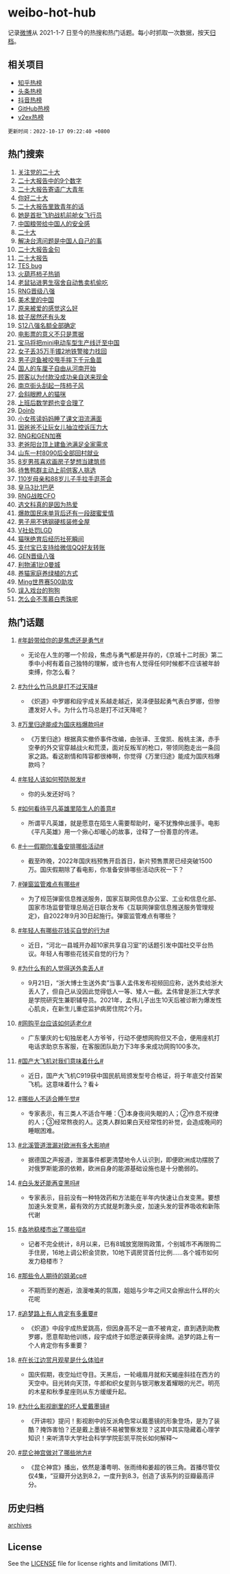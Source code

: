 # weibo-hot-hub

记录[微博](https://www.weibo.com)从 2021-1-7 日至今的热搜和热门话题。每小时抓取一次数据，按天[归档](archives)。

## 相关项目

- [知乎热榜](https://github.com/lonnyzhang423/zhihu-hot-hub)
- [头条热榜](https://github.com/lonnyzhang423/toutiao-hot-hub)
- [抖音热榜](https://github.com/lonnyzhang423/douyin-hot-hub)
- [GitHub热榜](https://github.com/lonnyzhang423/github-hot-hub)
- [v2ex热榜](https://github.com/lonnyzhang423/v2ex-hot-hub)


`更新时间：2022-10-17 09:22:40 +0800`

## 热门搜索

1. [关注党的二十大](https://m.weibo.cn/search?containerid=100103type%3D1%26t%3D10%26q%3D%23%E5%85%B3%E6%B3%A8%E5%85%9A%E7%9A%84%E4%BA%8C%E5%8D%81%E5%A4%A7%23&stream_entry_id=51&isnewpage=1&extparam=seat%3D1%26cate%3D10103%26filter_type%3Drealtimehot%26dgr%3D0%26pos%3D0%26c_type%3D51%26display_time%3D1665969759%26pre_seqid%3D1665969759197012682149&luicode=10000011&lfid=106003type%253D25%2526t%253D3%2526disable_hot%253D1%2526filter_type%253Drealtimehot)
1. [二十大报告中的9个数字](https://m.weibo.cn/search?containerid=100103type%3D1%26t%3D10%26q%3D%23%E4%BA%8C%E5%8D%81%E5%A4%A7%E6%8A%A5%E5%91%8A%E4%B8%AD%E7%9A%849%E4%B8%AA%E6%95%B0%E5%AD%97%23&stream_entry_id=31&isnewpage=1&extparam=seat%3D1%26cate%3D0%26lcate%3D5001%26pos%3D0%26dgr%3D0%26flag%3D1%26filter_type%3Drealtimehot%26q%3D%2523%25E4%25BA%258C%25E5%258D%2581%25E5%25A4%25A7%25E6%258A%25A5%25E5%2591%258A%25E4%25B8%25AD%25E7%259A%25849%25E4%25B8%25AA%25E6%2595%25B0%25E5%25AD%2597%2523%26c_type%3D31%26band_rank%3D1%26realpos%3D1%26display_time%3D1665969759%26pre_seqid%3D1665969759197012682149&luicode=10000011&lfid=106003type%253D25%2526t%253D3%2526disable_hot%253D1%2526filter_type%253Drealtimehot)
1. [二十大报告寄语广大青年](https://m.weibo.cn/search?containerid=100103type%3D1%26t%3D10%26q%3D%23%E4%BA%8C%E5%8D%81%E5%A4%A7%E6%8A%A5%E5%91%8A%E5%AF%84%E8%AF%AD%E5%B9%BF%E5%A4%A7%E9%9D%92%E5%B9%B4%23&stream_entry_id=31&isnewpage=1&extparam=seat%3D1%26cate%3D0%26lcate%3D5001%26pos%3D1%26dgr%3D0%26flag%3D0%26filter_type%3Drealtimehot%26q%3D%2523%25E4%25BA%258C%25E5%258D%2581%25E5%25A4%25A7%25E6%258A%25A5%25E5%2591%258A%25E5%25AF%2584%25E8%25AF%25AD%25E5%25B9%25BF%25E5%25A4%25A7%25E9%259D%2592%25E5%25B9%25B4%2523%26c_type%3D31%26band_rank%3D2%26realpos%3D2%26display_time%3D1665969759%26pre_seqid%3D1665969759197012682149&luicode=10000011&lfid=106003type%253D25%2526t%253D3%2526disable_hot%253D1%2526filter_type%253Drealtimehot)
1. [你好二十大](https://m.weibo.cn/search?containerid=100103type%3D1%26t%3D10%26q%3D%23%E4%BD%A0%E5%A5%BD%E4%BA%8C%E5%8D%81%E5%A4%A7%23&stream_entry_id=31&isnewpage=1&extparam=seat%3D1%26cate%3D0%26lcate%3D5001%26pos%3D2%26dgr%3D0%26flag%3D0%26filter_type%3Drealtimehot%26q%3D%2523%25E4%25BD%25A0%25E5%25A5%25BD%25E4%25BA%258C%25E5%258D%2581%25E5%25A4%25A7%2523%26c_type%3D31%26band_rank%3D3%26realpos%3D3%26display_time%3D1665969759%26pre_seqid%3D1665969759197012682149&luicode=10000011&lfid=106003type%253D25%2526t%253D3%2526disable_hot%253D1%2526filter_type%253Drealtimehot)
1. [二十大报告里致青年的话](https://m.weibo.cn/search?containerid=100103type%3D1%26t%3D10%26q%3D%23%E4%BA%8C%E5%8D%81%E5%A4%A7%E6%8A%A5%E5%91%8A%E9%87%8C%E8%87%B4%E9%9D%92%E5%B9%B4%E7%9A%84%E8%AF%9D%23&stream_entry_id=31&isnewpage=1&extparam=seat%3D1%26cate%3D0%26lcate%3D5001%26pos%3D3%26dgr%3D0%26flag%3D0%26filter_type%3Drealtimehot%26q%3D%2523%25E4%25BA%258C%25E5%258D%2581%25E5%25A4%25A7%25E6%258A%25A5%25E5%2591%258A%25E9%2587%258C%25E8%2587%25B4%25E9%259D%2592%25E5%25B9%25B4%25E7%259A%2584%25E8%25AF%259D%2523%26c_type%3D31%26band_rank%3D4%26realpos%3D4%26display_time%3D1665969759%26pre_seqid%3D1665969759197012682149&luicode=10000011&lfid=106003type%253D25%2526t%253D3%2526disable_hot%253D1%2526filter_type%253Drealtimehot)
1. [她是首批飞豹战机前舱女飞行员](https://m.weibo.cn/search?containerid=100103type%3D1%26t%3D10%26q%3D%23%E5%A5%B9%E6%98%AF%E9%A6%96%E6%89%B9%E9%A3%9E%E8%B1%B9%E6%88%98%E6%9C%BA%E5%89%8D%E8%88%B1%E5%A5%B3%E9%A3%9E%E8%A1%8C%E5%91%98%23&stream_entry_id=31&isnewpage=1&extparam=seat%3D1%26cate%3D0%26lcate%3D5001%26pos%3D4%26dgr%3D0%26flag%3D0%26filter_type%3Drealtimehot%26q%3D%2523%25E5%25A5%25B9%25E6%2598%25AF%25E9%25A6%2596%25E6%2589%25B9%25E9%25A3%259E%25E8%25B1%25B9%25E6%2588%2598%25E6%259C%25BA%25E5%2589%258D%25E8%2588%25B1%25E5%25A5%25B3%25E9%25A3%259E%25E8%25A1%258C%25E5%2591%2598%2523%26c_type%3D31%26band_rank%3D5%26realpos%3D5%26display_time%3D1665969759%26pre_seqid%3D1665969759197012682149&luicode=10000011&lfid=106003type%253D25%2526t%253D3%2526disable_hot%253D1%2526filter_type%253Drealtimehot)
1. [中国粮带给中国人的安全感](https://m.weibo.cn/search?containerid=100103type%3D1%26t%3D10%26q%3D%23%E4%B8%AD%E5%9B%BD%E7%B2%AE%E5%B8%A6%E7%BB%99%E4%B8%AD%E5%9B%BD%E4%BA%BA%E7%9A%84%E5%AE%89%E5%85%A8%E6%84%9F%23&stream_entry_id=31&isnewpage=1&extparam=seat%3D1%26cate%3D0%26lcate%3D5001%26pos%3D5%26dgr%3D0%26flag%3D0%26filter_type%3Drealtimehot%26q%3D%2523%25E4%25B8%25AD%25E5%259B%25BD%25E7%25B2%25AE%25E5%25B8%25A6%25E7%25BB%2599%25E4%25B8%25AD%25E5%259B%25BD%25E4%25BA%25BA%25E7%259A%2584%25E5%25AE%2589%25E5%2585%25A8%25E6%2584%259F%2523%26c_type%3D31%26band_rank%3D6%26realpos%3D6%26display_time%3D1665969759%26pre_seqid%3D1665969759197012682149&luicode=10000011&lfid=106003type%253D25%2526t%253D3%2526disable_hot%253D1%2526filter_type%253Drealtimehot)
1. [二十大](https://m.weibo.cn/search?containerid=100103type%3D1%26t%3D10%26q%3D%23%E4%BA%8C%E5%8D%81%E5%A4%A7%23&stream_entry_id=31&isnewpage=1&extparam=seat%3D1%26cate%3D0%26lcate%3D5001%26pos%3D6%26dgr%3D0%26flag%3D16%26filter_type%3Drealtimehot%26q%3D%2523%25E4%25BA%258C%25E5%258D%2581%25E5%25A4%25A7%2523%26c_type%3D31%26band_rank%3D7%26realpos%3D7%26display_time%3D1665969759%26pre_seqid%3D1665969759197012682149&luicode=10000011&lfid=106003type%253D25%2526t%253D3%2526disable_hot%253D1%2526filter_type%253Drealtimehot)
1. [解决台湾问题是中国人自己的事](https://m.weibo.cn/search?containerid=100103type%3D1%26t%3D10%26q%3D%23%E8%A7%A3%E5%86%B3%E5%8F%B0%E6%B9%BE%E9%97%AE%E9%A2%98%E6%98%AF%E4%B8%AD%E5%9B%BD%E4%BA%BA%E8%87%AA%E5%B7%B1%E7%9A%84%E4%BA%8B%23&stream_entry_id=31&isnewpage=1&extparam=seat%3D1%26cate%3D0%26lcate%3D5001%26pos%3D7%26dgr%3D0%26flag%3D2%26filter_type%3Drealtimehot%26q%3D%2523%25E8%25A7%25A3%25E5%2586%25B3%25E5%258F%25B0%25E6%25B9%25BE%25E9%2597%25AE%25E9%25A2%2598%25E6%2598%25AF%25E4%25B8%25AD%25E5%259B%25BD%25E4%25BA%25BA%25E8%2587%25AA%25E5%25B7%25B1%25E7%259A%2584%25E4%25BA%258B%2523%26c_type%3D31%26band_rank%3D8%26realpos%3D8%26display_time%3D1665969759%26pre_seqid%3D1665969759197012682149&luicode=10000011&lfid=106003type%253D25%2526t%253D3%2526disable_hot%253D1%2526filter_type%253Drealtimehot)
1. [二十大报告金句](https://m.weibo.cn/search?containerid=100103type%3D1%26t%3D10%26q%3D%23%E4%BA%8C%E5%8D%81%E5%A4%A7%E6%8A%A5%E5%91%8A%E9%87%91%E5%8F%A5%23&stream_entry_id=31&isnewpage=1&extparam=seat%3D1%26cate%3D0%26lcate%3D5001%26pos%3D8%26dgr%3D0%26flag%3D0%26filter_type%3Drealtimehot%26q%3D%2523%25E4%25BA%258C%25E5%258D%2581%25E5%25A4%25A7%25E6%258A%25A5%25E5%2591%258A%25E9%2587%2591%25E5%258F%25A5%2523%26c_type%3D31%26band_rank%3D9%26realpos%3D9%26display_time%3D1665969759%26pre_seqid%3D1665969759197012682149&luicode=10000011&lfid=106003type%253D25%2526t%253D3%2526disable_hot%253D1%2526filter_type%253Drealtimehot)
1. [二十大报告](https://m.weibo.cn/search?containerid=100103type%3D1%26t%3D10%26q%3D%23%E4%BA%8C%E5%8D%81%E5%A4%A7%E6%8A%A5%E5%91%8A%23&stream_entry_id=31&isnewpage=1&extparam=seat%3D1%26cate%3D0%26lcate%3D5001%26pos%3D9%26dgr%3D0%26flag%3D2%26filter_type%3Drealtimehot%26q%3D%2523%25E4%25BA%258C%25E5%258D%2581%25E5%25A4%25A7%25E6%258A%25A5%25E5%2591%258A%2523%26c_type%3D31%26band_rank%3D10%26realpos%3D10%26display_time%3D1665969759%26pre_seqid%3D1665969759197012682149&luicode=10000011&lfid=106003type%253D25%2526t%253D3%2526disable_hot%253D1%2526filter_type%253Drealtimehot)
1. [TES bug](https://m.weibo.cn/search?containerid=100103type%3D1%26t%3D10%26q%3DTES+bug&stream_entry_id=31&isnewpage=1&extparam=seat%3D1%26cate%3D0%26lcate%3D5001%26pos%3D10%26dgr%3D0%26flag%3D0%26filter_type%3Drealtimehot%26q%3DTES%2520bug%26c_type%3D31%26band_rank%3D11%26realpos%3D11%26display_time%3D1665969759%26pre_seqid%3D1665969759197012682149&luicode=10000011&lfid=106003type%253D25%2526t%253D3%2526disable_hot%253D1%2526filter_type%253Drealtimehot)
1. [火葫芦柿子热销](https://m.weibo.cn/search?containerid=100103type%3D1%26t%3D10%26q%3D%23%E7%81%AB%E8%91%AB%E8%8A%A6%E6%9F%BF%E5%AD%90%E7%83%AD%E9%94%80%23&stream_entry_id=31&isnewpage=1&extparam=seat%3D1%26cate%3D0%26lcate%3D5001%26pos%3D11%26dgr%3D0%26flag%3D1%26filter_type%3Drealtimehot%26q%3D%2523%25E7%2581%25AB%25E8%2591%25AB%25E8%258A%25A6%25E6%259F%25BF%25E5%25AD%2590%25E7%2583%25AD%25E9%2594%2580%2523%26c_type%3D31%26band_rank%3D12%26realpos%3D12%26display_time%3D1665969759%26pre_seqid%3D1665969759197012682149&luicode=10000011&lfid=106003type%253D25%2526t%253D3%2526disable_hot%253D1%2526filter_type%253Drealtimehot)
1. [老鼠钻进男生宿舍自动售卖机偷吃](https://m.weibo.cn/search?containerid=100103type%3D1%26t%3D10%26q%3D%23%E8%80%81%E9%BC%A0%E9%92%BB%E8%BF%9B%E7%94%B7%E7%94%9F%E5%AE%BF%E8%88%8D%E8%87%AA%E5%8A%A8%E5%94%AE%E5%8D%96%E6%9C%BA%E5%81%B7%E5%90%83%23&stream_entry_id=31&isnewpage=1&extparam=seat%3D1%26cate%3D0%26lcate%3D5001%26pos%3D12%26dgr%3D0%26flag%3D1%26filter_type%3Drealtimehot%26q%3D%2523%25E8%2580%2581%25E9%25BC%25A0%25E9%2592%25BB%25E8%25BF%259B%25E7%2594%25B7%25E7%2594%259F%25E5%25AE%25BF%25E8%2588%258D%25E8%2587%25AA%25E5%258A%25A8%25E5%2594%25AE%25E5%258D%2596%25E6%259C%25BA%25E5%2581%25B7%25E5%2590%2583%2523%26c_type%3D31%26band_rank%3D13%26realpos%3D13%26display_time%3D1665969759%26pre_seqid%3D1665969759197012682149&luicode=10000011&lfid=106003type%253D25%2526t%253D3%2526disable_hot%253D1%2526filter_type%253Drealtimehot)
1. [RNG晋级八强](https://m.weibo.cn/search?containerid=100103type%3D1%26t%3D10%26q%3D%23RNG%E6%99%8B%E7%BA%A7%E5%85%AB%E5%BC%BA%23&stream_entry_id=31&isnewpage=1&extparam=seat%3D1%26cate%3D0%26lcate%3D5001%26pos%3D13%26dgr%3D0%26flag%3D0%26filter_type%3Drealtimehot%26q%3D%2523RNG%25E6%2599%258B%25E7%25BA%25A7%25E5%2585%25AB%25E5%25BC%25BA%2523%26c_type%3D31%26band_rank%3D14%26realpos%3D14%26display_time%3D1665969759%26pre_seqid%3D1665969759197012682149&luicode=10000011&lfid=106003type%253D25%2526t%253D3%2526disable_hot%253D1%2526filter_type%253Drealtimehot)
1. [美术里的中国](https://m.weibo.cn/search?containerid=100103type%3D1%26t%3D10%26q%3D%23%E7%BE%8E%E6%9C%AF%E9%87%8C%E7%9A%84%E4%B8%AD%E5%9B%BD%23&stream_entry_id=31&isnewpage=1&extparam=seat%3D1%26cate%3D0%26lcate%3D5001%26pos%3D14%26dgr%3D0%26flag%3D1%26filter_type%3Drealtimehot%26q%3D%2523%25E7%25BE%258E%25E6%259C%25AF%25E9%2587%258C%25E7%259A%2584%25E4%25B8%25AD%25E5%259B%25BD%2523%26c_type%3D31%26band_rank%3D15%26realpos%3D15%26display_time%3D1665969759%26pre_seqid%3D1665969759197012682149&luicode=10000011&lfid=106003type%253D25%2526t%253D3%2526disable_hot%253D1%2526filter_type%253Drealtimehot)
1. [原来被爱的感觉这么好](https://m.weibo.cn/search?containerid=100103type%3D1%26t%3D10%26q%3D%23%E5%8E%9F%E6%9D%A5%E8%A2%AB%E7%88%B1%E7%9A%84%E6%84%9F%E8%A7%89%E8%BF%99%E4%B9%88%E5%A5%BD%23&stream_entry_id=31&isnewpage=1&extparam=seat%3D1%26cate%3D0%26lcate%3D5001%26pos%3D15%26dgr%3D0%26flag%3D1%26filter_type%3Drealtimehot%26q%3D%2523%25E5%258E%259F%25E6%259D%25A5%25E8%25A2%25AB%25E7%2588%25B1%25E7%259A%2584%25E6%2584%259F%25E8%25A7%2589%25E8%25BF%2599%25E4%25B9%2588%25E5%25A5%25BD%2523%26c_type%3D31%26band_rank%3D16%26realpos%3D16%26display_time%3D1665969759%26pre_seqid%3D1665969759197012682149&luicode=10000011&lfid=106003type%253D25%2526t%253D3%2526disable_hot%253D1%2526filter_type%253Drealtimehot)
1. [蚊子居然还有头发](https://m.weibo.cn/search?containerid=100103type%3D1%26t%3D10%26q%3D%23%E8%9A%8A%E5%AD%90%E5%B1%85%E7%84%B6%E8%BF%98%E6%9C%89%E5%A4%B4%E5%8F%91%23&stream_entry_id=31&isnewpage=1&extparam=seat%3D1%26cate%3D0%26lcate%3D5001%26pos%3D16%26dgr%3D0%26flag%3D0%26filter_type%3Drealtimehot%26q%3D%2523%25E8%259A%258A%25E5%25AD%2590%25E5%25B1%2585%25E7%2584%25B6%25E8%25BF%2598%25E6%259C%2589%25E5%25A4%25B4%25E5%258F%2591%2523%26c_type%3D31%26band_rank%3D17%26realpos%3D17%26display_time%3D1665969759%26pre_seqid%3D1665969759197012682149&luicode=10000011&lfid=106003type%253D25%2526t%253D3%2526disable_hot%253D1%2526filter_type%253Drealtimehot)
1. [S12八强名额全部确定](https://m.weibo.cn/search?containerid=100103type%3D1%26t%3D10%26q%3D%23S12%E5%85%AB%E5%BC%BA%E5%90%8D%E9%A2%9D%E5%85%A8%E9%83%A8%E7%A1%AE%E5%AE%9A%23&stream_entry_id=31&isnewpage=1&extparam=seat%3D1%26cate%3D0%26lcate%3D5001%26pos%3D17%26dgr%3D0%26flag%3D0%26filter_type%3Drealtimehot%26q%3D%2523S12%25E5%2585%25AB%25E5%25BC%25BA%25E5%2590%258D%25E9%25A2%259D%25E5%2585%25A8%25E9%2583%25A8%25E7%25A1%25AE%25E5%25AE%259A%2523%26c_type%3D31%26band_rank%3D18%26realpos%3D18%26display_time%3D1665969759%26pre_seqid%3D1665969759197012682149&luicode=10000011&lfid=106003type%253D25%2526t%253D3%2526disable_hot%253D1%2526filter_type%253Drealtimehot)
1. [电影票的意义不只是票据](https://m.weibo.cn/search?containerid=100103type%3D1%26t%3D10%26q%3D%23%E7%94%B5%E5%BD%B1%E7%A5%A8%E7%9A%84%E6%84%8F%E4%B9%89%E4%B8%8D%E5%8F%AA%E6%98%AF%E7%A5%A8%E6%8D%AE%23&stream_entry_id=31&isnewpage=1&extparam=seat%3D1%26cate%3D0%26lcate%3D5001%26pos%3D18%26dgr%3D0%26flag%3D1%26filter_type%3Drealtimehot%26q%3D%2523%25E7%2594%25B5%25E5%25BD%25B1%25E7%25A5%25A8%25E7%259A%2584%25E6%2584%258F%25E4%25B9%2589%25E4%25B8%258D%25E5%258F%25AA%25E6%2598%25AF%25E7%25A5%25A8%25E6%258D%25AE%2523%26c_type%3D31%26band_rank%3D19%26realpos%3D19%26display_time%3D1665969759%26pre_seqid%3D1665969759197012682149&luicode=10000011&lfid=106003type%253D25%2526t%253D3%2526disable_hot%253D1%2526filter_type%253Drealtimehot)
1. [宝马将把mini电动车型生产线迁至中国](https://m.weibo.cn/search?containerid=100103type%3D1%26t%3D10%26q%3D%23%E5%AE%9D%E9%A9%AC%E5%B0%86%E6%8A%8Amini%E7%94%B5%E5%8A%A8%E8%BD%A6%E5%9E%8B%E7%94%9F%E4%BA%A7%E7%BA%BF%E8%BF%81%E8%87%B3%E4%B8%AD%E5%9B%BD%23&stream_entry_id=31&isnewpage=1&extparam=seat%3D1%26cate%3D0%26lcate%3D5001%26pos%3D19%26dgr%3D0%26flag%3D0%26filter_type%3Drealtimehot%26q%3D%2523%25E5%25AE%259D%25E9%25A9%25AC%25E5%25B0%2586%25E6%258A%258Amini%25E7%2594%25B5%25E5%258A%25A8%25E8%25BD%25A6%25E5%259E%258B%25E7%2594%259F%25E4%25BA%25A7%25E7%25BA%25BF%25E8%25BF%2581%25E8%2587%25B3%25E4%25B8%25AD%25E5%259B%25BD%2523%26c_type%3D31%26band_rank%3D20%26realpos%3D20%26display_time%3D1665969759%26pre_seqid%3D1665969759197012682149&luicode=10000011&lfid=106003type%253D25%2526t%253D3%2526disable_hot%253D1%2526filter_type%253Drealtimehot)
1. [女子丢35万手镯2地铁警接力找回](https://m.weibo.cn/search?containerid=100103type%3D1%26t%3D10%26q%3D%23%E5%A5%B3%E5%AD%90%E4%B8%A235%E4%B8%87%E6%89%8B%E9%95%AF2%E5%9C%B0%E9%93%81%E8%AD%A6%E6%8E%A5%E5%8A%9B%E6%89%BE%E5%9B%9E%23&stream_entry_id=31&isnewpage=1&extparam=seat%3D1%26cate%3D0%26lcate%3D5001%26pos%3D20%26dgr%3D0%26flag%3D0%26filter_type%3Drealtimehot%26q%3D%2523%25E5%25A5%25B3%25E5%25AD%2590%25E4%25B8%25A235%25E4%25B8%2587%25E6%2589%258B%25E9%2595%25AF2%25E5%259C%25B0%25E9%2593%2581%25E8%25AD%25A6%25E6%258E%25A5%25E5%258A%259B%25E6%2589%25BE%25E5%259B%259E%2523%26c_type%3D31%26band_rank%3D21%26realpos%3D21%26display_time%3D1665969759%26pre_seqid%3D1665969759197012682149&luicode=10000011&lfid=106003type%253D25%2526t%253D3%2526disable_hot%253D1%2526filter_type%253Drealtimehot)
1. [男子逗鱼被咬甩手摔下千元鱼苗](https://m.weibo.cn/search?containerid=100103type%3D1%26t%3D10%26q%3D%23%E7%94%B7%E5%AD%90%E9%80%97%E9%B1%BC%E8%A2%AB%E5%92%AC%E7%94%A9%E6%89%8B%E6%91%94%E4%B8%8B%E5%8D%83%E5%85%83%E9%B1%BC%E8%8B%97%23&stream_entry_id=31&isnewpage=1&extparam=seat%3D1%26cate%3D0%26lcate%3D5001%26pos%3D21%26dgr%3D0%26flag%3D0%26filter_type%3Drealtimehot%26q%3D%2523%25E7%2594%25B7%25E5%25AD%2590%25E9%2580%2597%25E9%25B1%25BC%25E8%25A2%25AB%25E5%2592%25AC%25E7%2594%25A9%25E6%2589%258B%25E6%2591%2594%25E4%25B8%258B%25E5%258D%2583%25E5%2585%2583%25E9%25B1%25BC%25E8%258B%2597%2523%26c_type%3D31%26band_rank%3D22%26realpos%3D22%26display_time%3D1665969759%26pre_seqid%3D1665969759197012682149&luicode=10000011&lfid=106003type%253D25%2526t%253D3%2526disable_hot%253D1%2526filter_type%253Drealtimehot)
1. [国人的车厘子自由从河南开始](https://m.weibo.cn/search?containerid=100103type%3D1%26t%3D10%26q%3D%23%E5%9B%BD%E4%BA%BA%E7%9A%84%E8%BD%A6%E5%8E%98%E5%AD%90%E8%87%AA%E7%94%B1%E4%BB%8E%E6%B2%B3%E5%8D%97%E5%BC%80%E5%A7%8B%23&stream_entry_id=31&isnewpage=1&extparam=seat%3D1%26cate%3D0%26lcate%3D5001%26pos%3D22%26dgr%3D0%26flag%3D0%26filter_type%3Drealtimehot%26q%3D%2523%25E5%259B%25BD%25E4%25BA%25BA%25E7%259A%2584%25E8%25BD%25A6%25E5%258E%2598%25E5%25AD%2590%25E8%2587%25AA%25E7%2594%25B1%25E4%25BB%258E%25E6%25B2%25B3%25E5%258D%2597%25E5%25BC%2580%25E5%25A7%258B%2523%26c_type%3D31%26band_rank%3D23%26realpos%3D23%26display_time%3D1665969759%26pre_seqid%3D1665969759197012682149&luicode=10000011&lfid=106003type%253D25%2526t%253D3%2526disable_hot%253D1%2526filter_type%253Drealtimehot)
1. [顾客以为付款没成功亲自送来现金](https://m.weibo.cn/search?containerid=100103type%3D1%26t%3D10%26q%3D%23%E9%A1%BE%E5%AE%A2%E4%BB%A5%E4%B8%BA%E4%BB%98%E6%AC%BE%E6%B2%A1%E6%88%90%E5%8A%9F%E4%BA%B2%E8%87%AA%E9%80%81%E6%9D%A5%E7%8E%B0%E9%87%91%23&stream_entry_id=31&isnewpage=1&extparam=seat%3D1%26cate%3D0%26lcate%3D5001%26pos%3D23%26dgr%3D0%26flag%3D0%26filter_type%3Drealtimehot%26q%3D%2523%25E9%25A1%25BE%25E5%25AE%25A2%25E4%25BB%25A5%25E4%25B8%25BA%25E4%25BB%2598%25E6%25AC%25BE%25E6%25B2%25A1%25E6%2588%2590%25E5%258A%259F%25E4%25BA%25B2%25E8%2587%25AA%25E9%2580%2581%25E6%259D%25A5%25E7%258E%25B0%25E9%2587%2591%2523%26c_type%3D31%26band_rank%3D24%26realpos%3D24%26display_time%3D1665969759%26pre_seqid%3D1665969759197012682149&luicode=10000011&lfid=106003type%253D25%2526t%253D3%2526disable_hot%253D1%2526filter_type%253Drealtimehot)
1. [南京街头刮起一阵柿子风](https://m.weibo.cn/search?containerid=100103type%3D1%26t%3D10%26q%3D%23%E5%8D%97%E4%BA%AC%E8%A1%97%E5%A4%B4%E5%88%AE%E8%B5%B7%E4%B8%80%E9%98%B5%E6%9F%BF%E5%AD%90%E9%A3%8E%23&stream_entry_id=31&isnewpage=1&extparam=seat%3D1%26cate%3D0%26lcate%3D5001%26pos%3D24%26dgr%3D0%26flag%3D0%26filter_type%3Drealtimehot%26q%3D%2523%25E5%258D%2597%25E4%25BA%25AC%25E8%25A1%2597%25E5%25A4%25B4%25E5%2588%25AE%25E8%25B5%25B7%25E4%25B8%2580%25E9%2598%25B5%25E6%259F%25BF%25E5%25AD%2590%25E9%25A3%258E%2523%26c_type%3D31%26band_rank%3D25%26realpos%3D25%26display_time%3D1665969759%26pre_seqid%3D1665969759197012682149&luicode=10000011&lfid=106003type%253D25%2526t%253D3%2526disable_hot%253D1%2526filter_type%253Drealtimehot)
1. [会斜眼瞪人的猫咪](https://m.weibo.cn/search?containerid=100103type%3D1%26t%3D10%26q%3D%23%E4%BC%9A%E6%96%9C%E7%9C%BC%E7%9E%AA%E4%BA%BA%E7%9A%84%E7%8C%AB%E5%92%AA%23&stream_entry_id=31&isnewpage=1&extparam=seat%3D1%26cate%3D0%26lcate%3D5001%26pos%3D25%26dgr%3D0%26flag%3D1%26filter_type%3Drealtimehot%26q%3D%2523%25E4%25BC%259A%25E6%2596%259C%25E7%259C%25BC%25E7%259E%25AA%25E4%25BA%25BA%25E7%259A%2584%25E7%258C%25AB%25E5%2592%25AA%2523%26c_type%3D31%26band_rank%3D26%26realpos%3D26%26display_time%3D1665969759%26pre_seqid%3D1665969759197012682149&luicode=10000011&lfid=106003type%253D25%2526t%253D3%2526disable_hot%253D1%2526filter_type%253Drealtimehot)
1. [上班后数学题也变合理了](https://m.weibo.cn/search?containerid=100103type%3D1%26t%3D10%26q%3D%23%E4%B8%8A%E7%8F%AD%E5%90%8E%E6%95%B0%E5%AD%A6%E9%A2%98%E4%B9%9F%E5%8F%98%E5%90%88%E7%90%86%E4%BA%86%23&stream_entry_id=31&isnewpage=1&extparam=seat%3D1%26cate%3D0%26lcate%3D5001%26pos%3D26%26dgr%3D0%26flag%3D0%26filter_type%3Drealtimehot%26q%3D%2523%25E4%25B8%258A%25E7%258F%25AD%25E5%2590%258E%25E6%2595%25B0%25E5%25AD%25A6%25E9%25A2%2598%25E4%25B9%259F%25E5%258F%2598%25E5%2590%2588%25E7%2590%2586%25E4%25BA%2586%2523%26c_type%3D31%26band_rank%3D27%26realpos%3D27%26display_time%3D1665969759%26pre_seqid%3D1665969759197012682149&luicode=10000011&lfid=106003type%253D25%2526t%253D3%2526disable_hot%253D1%2526filter_type%253Drealtimehot)
1. [Doinb](https://m.weibo.cn/search?containerid=100103type%3D1%26t%3D10%26q%3DDoinb&stream_entry_id=31&isnewpage=1&extparam=seat%3D1%26cate%3D0%26lcate%3D5001%26pos%3D27%26dgr%3D0%26flag%3D0%26filter_type%3Drealtimehot%26q%3DDoinb%26c_type%3D31%26band_rank%3D28%26realpos%3D28%26display_time%3D1665969759%26pre_seqid%3D1665969759197012682149&luicode=10000011&lfid=106003type%253D25%2526t%253D3%2526disable_hot%253D1%2526filter_type%253Drealtimehot)
1. [小女孩读妈妈睡了课文泪流满面](https://m.weibo.cn/search?containerid=100103type%3D1%26t%3D10%26q%3D%23%E5%B0%8F%E5%A5%B3%E5%AD%A9%E8%AF%BB%E5%A6%88%E5%A6%88%E7%9D%A1%E4%BA%86%E8%AF%BE%E6%96%87%E6%B3%AA%E6%B5%81%E6%BB%A1%E9%9D%A2%23&stream_entry_id=31&isnewpage=1&extparam=seat%3D1%26cate%3D0%26lcate%3D5001%26pos%3D28%26dgr%3D0%26flag%3D0%26filter_type%3Drealtimehot%26q%3D%2523%25E5%25B0%258F%25E5%25A5%25B3%25E5%25AD%25A9%25E8%25AF%25BB%25E5%25A6%2588%25E5%25A6%2588%25E7%259D%25A1%25E4%25BA%2586%25E8%25AF%25BE%25E6%2596%2587%25E6%25B3%25AA%25E6%25B5%2581%25E6%25BB%25A1%25E9%259D%25A2%2523%26c_type%3D31%26band_rank%3D29%26realpos%3D29%26display_time%3D1665969759%26pre_seqid%3D1665969759197012682149&luicode=10000011&lfid=106003type%253D25%2526t%253D3%2526disable_hot%253D1%2526filter_type%253Drealtimehot)
1. [因爸爸不让玩女儿抽泣控诉压力大](https://m.weibo.cn/search?containerid=100103type%3D1%26t%3D10%26q%3D%23%E5%9B%A0%E7%88%B8%E7%88%B8%E4%B8%8D%E8%AE%A9%E7%8E%A9%E5%A5%B3%E5%84%BF%E6%8A%BD%E6%B3%A3%E6%8E%A7%E8%AF%89%E5%8E%8B%E5%8A%9B%E5%A4%A7%23&stream_entry_id=31&isnewpage=1&extparam=seat%3D1%26cate%3D0%26lcate%3D5001%26pos%3D29%26dgr%3D0%26flag%3D0%26filter_type%3Drealtimehot%26q%3D%2523%25E5%259B%25A0%25E7%2588%25B8%25E7%2588%25B8%25E4%25B8%258D%25E8%25AE%25A9%25E7%258E%25A9%25E5%25A5%25B3%25E5%2584%25BF%25E6%258A%25BD%25E6%25B3%25A3%25E6%258E%25A7%25E8%25AF%2589%25E5%258E%258B%25E5%258A%259B%25E5%25A4%25A7%2523%26c_type%3D31%26band_rank%3D30%26realpos%3D30%26display_time%3D1665969759%26pre_seqid%3D1665969759197012682149&luicode=10000011&lfid=106003type%253D25%2526t%253D3%2526disable_hot%253D1%2526filter_type%253Drealtimehot)
1. [RNG和GEN加赛](https://m.weibo.cn/search?containerid=100103type%3D1%26t%3D10%26q%3D%23RNG%E5%92%8CGEN%E5%8A%A0%E8%B5%9B%23&stream_entry_id=31&isnewpage=1&extparam=seat%3D1%26cate%3D0%26lcate%3D5001%26pos%3D30%26dgr%3D0%26flag%3D1%26filter_type%3Drealtimehot%26q%3D%2523RNG%25E5%2592%258CGEN%25E5%258A%25A0%25E8%25B5%259B%2523%26c_type%3D31%26band_rank%3D31%26realpos%3D31%26display_time%3D1665969759%26pre_seqid%3D1665969759197012682149&luicode=10000011&lfid=106003type%253D25%2526t%253D3%2526disable_hot%253D1%2526filter_type%253Drealtimehot)
1. [老爸阳台顶上建鱼池满足全家需求](https://m.weibo.cn/search?containerid=100103type%3D1%26t%3D10%26q%3D%23%E8%80%81%E7%88%B8%E9%98%B3%E5%8F%B0%E9%A1%B6%E4%B8%8A%E5%BB%BA%E9%B1%BC%E6%B1%A0%E6%BB%A1%E8%B6%B3%E5%85%A8%E5%AE%B6%E9%9C%80%E6%B1%82%23&stream_entry_id=31&isnewpage=1&extparam=seat%3D1%26cate%3D0%26lcate%3D5001%26pos%3D31%26dgr%3D0%26flag%3D0%26filter_type%3Drealtimehot%26q%3D%2523%25E8%2580%2581%25E7%2588%25B8%25E9%2598%25B3%25E5%258F%25B0%25E9%25A1%25B6%25E4%25B8%258A%25E5%25BB%25BA%25E9%25B1%25BC%25E6%25B1%25A0%25E6%25BB%25A1%25E8%25B6%25B3%25E5%2585%25A8%25E5%25AE%25B6%25E9%259C%2580%25E6%25B1%2582%2523%26c_type%3D31%26band_rank%3D32%26realpos%3D32%26display_time%3D1665969759%26pre_seqid%3D1665969759197012682149&luicode=10000011&lfid=106003type%253D25%2526t%253D3%2526disable_hot%253D1%2526filter_type%253Drealtimehot)
1. [山东一村8090后全部回村就业](https://m.weibo.cn/search?containerid=100103type%3D1%26t%3D10%26q%3D%23%E5%B1%B1%E4%B8%9C%E4%B8%80%E6%9D%918090%E5%90%8E%E5%85%A8%E9%83%A8%E5%9B%9E%E6%9D%91%E5%B0%B1%E4%B8%9A%23&stream_entry_id=31&isnewpage=1&extparam=seat%3D1%26cate%3D0%26lcate%3D5001%26pos%3D32%26dgr%3D0%26flag%3D0%26filter_type%3Drealtimehot%26q%3D%2523%25E5%25B1%25B1%25E4%25B8%259C%25E4%25B8%2580%25E6%259D%25918090%25E5%2590%258E%25E5%2585%25A8%25E9%2583%25A8%25E5%259B%259E%25E6%259D%2591%25E5%25B0%25B1%25E4%25B8%259A%2523%26c_type%3D31%26band_rank%3D33%26realpos%3D33%26display_time%3D1665969759%26pre_seqid%3D1665969759197012682149&luicode=10000011&lfid=106003type%253D25%2526t%253D3%2526disable_hot%253D1%2526filter_type%253Drealtimehot)
1. [8岁男孩喜欢画房子梦想当建筑师](https://m.weibo.cn/search?containerid=100103type%3D1%26t%3D10%26q%3D%238%E5%B2%81%E7%94%B7%E5%AD%A9%E5%96%9C%E6%AC%A2%E7%94%BB%E6%88%BF%E5%AD%90%E6%A2%A6%E6%83%B3%E5%BD%93%E5%BB%BA%E7%AD%91%E5%B8%88%23&stream_entry_id=31&isnewpage=1&extparam=seat%3D1%26cate%3D0%26lcate%3D5001%26pos%3D33%26dgr%3D0%26flag%3D0%26filter_type%3Drealtimehot%26q%3D%25238%25E5%25B2%2581%25E7%2594%25B7%25E5%25AD%25A9%25E5%2596%259C%25E6%25AC%25A2%25E7%2594%25BB%25E6%2588%25BF%25E5%25AD%2590%25E6%25A2%25A6%25E6%2583%25B3%25E5%25BD%2593%25E5%25BB%25BA%25E7%25AD%2591%25E5%25B8%2588%2523%26c_type%3D31%26band_rank%3D34%26realpos%3D34%26display_time%3D1665969759%26pre_seqid%3D1665969759197012682149&luicode=10000011&lfid=106003type%253D25%2526t%253D3%2526disable_hot%253D1%2526filter_type%253Drealtimehot)
1. [待售鸭群主动上前供客人挑选](https://m.weibo.cn/search?containerid=100103type%3D1%26t%3D10%26q%3D%23%E5%BE%85%E5%94%AE%E9%B8%AD%E7%BE%A4%E4%B8%BB%E5%8A%A8%E4%B8%8A%E5%89%8D%E4%BE%9B%E5%AE%A2%E4%BA%BA%E6%8C%91%E9%80%89%23&stream_entry_id=31&isnewpage=1&extparam=seat%3D1%26cate%3D0%26lcate%3D5001%26pos%3D34%26dgr%3D0%26flag%3D0%26filter_type%3Drealtimehot%26q%3D%2523%25E5%25BE%2585%25E5%2594%25AE%25E9%25B8%25AD%25E7%25BE%25A4%25E4%25B8%25BB%25E5%258A%25A8%25E4%25B8%258A%25E5%2589%258D%25E4%25BE%259B%25E5%25AE%25A2%25E4%25BA%25BA%25E6%258C%2591%25E9%2580%2589%2523%26c_type%3D31%26band_rank%3D35%26realpos%3D35%26display_time%3D1665969759%26pre_seqid%3D1665969759197012682149&luicode=10000011&lfid=106003type%253D25%2526t%253D3%2526disable_hot%253D1%2526filter_type%253Drealtimehot)
1. [110岁母亲和88岁儿子手拉手逛茶会](https://m.weibo.cn/search?containerid=100103type%3D1%26t%3D10%26q%3D%23110%E5%B2%81%E6%AF%8D%E4%BA%B2%E5%92%8C88%E5%B2%81%E5%84%BF%E5%AD%90%E6%89%8B%E6%8B%89%E6%89%8B%E9%80%9B%E8%8C%B6%E4%BC%9A%23&stream_entry_id=31&isnewpage=1&extparam=seat%3D1%26cate%3D0%26lcate%3D5001%26pos%3D35%26dgr%3D0%26flag%3D0%26filter_type%3Drealtimehot%26q%3D%2523110%25E5%25B2%2581%25E6%25AF%258D%25E4%25BA%25B2%25E5%2592%258C88%25E5%25B2%2581%25E5%2584%25BF%25E5%25AD%2590%25E6%2589%258B%25E6%258B%2589%25E6%2589%258B%25E9%2580%259B%25E8%258C%25B6%25E4%25BC%259A%2523%26c_type%3D31%26band_rank%3D36%26realpos%3D36%26display_time%3D1665969759%26pre_seqid%3D1665969759197012682149&luicode=10000011&lfid=106003type%253D25%2526t%253D3%2526disable_hot%253D1%2526filter_type%253Drealtimehot)
1. [皇马3比1巴萨](https://m.weibo.cn/search?containerid=100103type%3D1%26t%3D10%26q%3D%23%E7%9A%87%E9%A9%AC3%E6%AF%941%E5%B7%B4%E8%90%A8%23&stream_entry_id=31&isnewpage=1&extparam=seat%3D1%26cate%3D0%26lcate%3D5001%26pos%3D36%26dgr%3D0%26flag%3D0%26filter_type%3Drealtimehot%26q%3D%2523%25E7%259A%2587%25E9%25A9%25AC3%25E6%25AF%25941%25E5%25B7%25B4%25E8%2590%25A8%2523%26c_type%3D31%26band_rank%3D37%26realpos%3D37%26display_time%3D1665969759%26pre_seqid%3D1665969759197012682149&luicode=10000011&lfid=106003type%253D25%2526t%253D3%2526disable_hot%253D1%2526filter_type%253Drealtimehot)
1. [RNG战胜CFO](https://m.weibo.cn/search?containerid=100103type%3D1%26t%3D10%26q%3D%23RNG%E6%88%98%E8%83%9CCFO%23&stream_entry_id=31&isnewpage=1&extparam=seat%3D1%26cate%3D0%26lcate%3D5001%26pos%3D37%26dgr%3D0%26flag%3D1%26filter_type%3Drealtimehot%26q%3D%2523RNG%25E6%2588%2598%25E8%2583%259CCFO%2523%26c_type%3D31%26band_rank%3D38%26realpos%3D38%26display_time%3D1665969759%26pre_seqid%3D1665969759197012682149&luicode=10000011&lfid=106003type%253D25%2526t%253D3%2526disable_hot%253D1%2526filter_type%253Drealtimehot)
1. [选文科真的是因为热爱](https://m.weibo.cn/search?containerid=100103type%3D1%26t%3D10%26q%3D%23%E9%80%89%E6%96%87%E7%A7%91%E7%9C%9F%E7%9A%84%E6%98%AF%E5%9B%A0%E4%B8%BA%E7%83%AD%E7%88%B1%23&stream_entry_id=31&isnewpage=1&extparam=seat%3D1%26cate%3D0%26lcate%3D5001%26pos%3D38%26dgr%3D0%26flag%3D0%26filter_type%3Drealtimehot%26q%3D%2523%25E9%2580%2589%25E6%2596%2587%25E7%25A7%2591%25E7%259C%259F%25E7%259A%2584%25E6%2598%25AF%25E5%259B%25A0%25E4%25B8%25BA%25E7%2583%25AD%25E7%2588%25B1%2523%26c_type%3D31%26band_rank%3D39%26realpos%3D39%26display_time%3D1665969759%26pre_seqid%3D1665969759197012682149&luicode=10000011&lfid=106003type%253D25%2526t%253D3%2526disable_hot%253D1%2526filter_type%253Drealtimehot)
1. [爆款国民床单背后还有一段甜蜜爱情](https://m.weibo.cn/search?containerid=100103type%3D1%26t%3D10%26q%3D%23%E7%88%86%E6%AC%BE%E5%9B%BD%E6%B0%91%E5%BA%8A%E5%8D%95%E8%83%8C%E5%90%8E%E8%BF%98%E6%9C%89%E4%B8%80%E6%AE%B5%E7%94%9C%E8%9C%9C%E7%88%B1%E6%83%85%23&stream_entry_id=31&isnewpage=1&extparam=seat%3D1%26cate%3D0%26lcate%3D5001%26pos%3D39%26dgr%3D0%26flag%3D0%26filter_type%3Drealtimehot%26q%3D%2523%25E7%2588%2586%25E6%25AC%25BE%25E5%259B%25BD%25E6%25B0%2591%25E5%25BA%258A%25E5%258D%2595%25E8%2583%258C%25E5%2590%258E%25E8%25BF%2598%25E6%259C%2589%25E4%25B8%2580%25E6%25AE%25B5%25E7%2594%259C%25E8%259C%259C%25E7%2588%25B1%25E6%2583%2585%2523%26c_type%3D31%26band_rank%3D40%26realpos%3D40%26display_time%3D1665969759%26pre_seqid%3D1665969759197012682149&luicode=10000011&lfid=106003type%253D25%2526t%253D3%2526disable_hot%253D1%2526filter_type%253Drealtimehot)
1. [男子用不锈钢硬核装修全屋](https://m.weibo.cn/search?containerid=100103type%3D1%26t%3D10%26q%3D%23%E7%94%B7%E5%AD%90%E7%94%A8%E4%B8%8D%E9%94%88%E9%92%A2%E7%A1%AC%E6%A0%B8%E8%A3%85%E4%BF%AE%E5%85%A8%E5%B1%8B%23&stream_entry_id=31&isnewpage=1&extparam=seat%3D1%26cate%3D0%26lcate%3D5001%26pos%3D40%26dgr%3D0%26flag%3D0%26filter_type%3Drealtimehot%26q%3D%2523%25E7%2594%25B7%25E5%25AD%2590%25E7%2594%25A8%25E4%25B8%258D%25E9%2594%2588%25E9%2592%25A2%25E7%25A1%25AC%25E6%25A0%25B8%25E8%25A3%2585%25E4%25BF%25AE%25E5%2585%25A8%25E5%25B1%258B%2523%26c_type%3D31%26band_rank%3D41%26realpos%3D41%26display_time%3D1665969759%26pre_seqid%3D1665969759197012682149&luicode=10000011&lfid=106003type%253D25%2526t%253D3%2526disable_hot%253D1%2526filter_type%253Drealtimehot)
1. [V社处罚LGD](https://m.weibo.cn/search?containerid=100103type%3D1%26t%3D10%26q%3D%23V%E7%A4%BE%E5%A4%84%E7%BD%9ALGD%23&stream_entry_id=31&isnewpage=1&extparam=seat%3D1%26cate%3D0%26lcate%3D5001%26pos%3D41%26dgr%3D0%26flag%3D0%26filter_type%3Drealtimehot%26q%3D%2523V%25E7%25A4%25BE%25E5%25A4%2584%25E7%25BD%259ALGD%2523%26c_type%3D31%26band_rank%3D42%26realpos%3D42%26display_time%3D1665969759%26pre_seqid%3D1665969759197012682149&luicode=10000011&lfid=106003type%253D25%2526t%253D3%2526disable_hot%253D1%2526filter_type%253Drealtimehot)
1. [猫咪绝育后经历社死瞬间](https://m.weibo.cn/search?containerid=100103type%3D1%26t%3D10%26q%3D%23%E7%8C%AB%E5%92%AA%E7%BB%9D%E8%82%B2%E5%90%8E%E7%BB%8F%E5%8E%86%E7%A4%BE%E6%AD%BB%E7%9E%AC%E9%97%B4%23&stream_entry_id=31&isnewpage=1&extparam=seat%3D1%26cate%3D0%26lcate%3D5001%26pos%3D42%26dgr%3D0%26flag%3D0%26filter_type%3Drealtimehot%26q%3D%2523%25E7%258C%25AB%25E5%2592%25AA%25E7%25BB%259D%25E8%2582%25B2%25E5%2590%258E%25E7%25BB%258F%25E5%258E%2586%25E7%25A4%25BE%25E6%25AD%25BB%25E7%259E%25AC%25E9%2597%25B4%2523%26c_type%3D31%26band_rank%3D43%26realpos%3D43%26display_time%3D1665969759%26pre_seqid%3D1665969759197012682149&luicode=10000011&lfid=106003type%253D25%2526t%253D3%2526disable_hot%253D1%2526filter_type%253Drealtimehot)
1. [支付宝已支持给微信QQ好友转账](https://m.weibo.cn/search?containerid=100103type%3D1%26t%3D10%26q%3D%23%E6%94%AF%E4%BB%98%E5%AE%9D%E5%B7%B2%E6%94%AF%E6%8C%81%E7%BB%99%E5%BE%AE%E4%BF%A1QQ%E5%A5%BD%E5%8F%8B%E8%BD%AC%E8%B4%A6%23&stream_entry_id=31&isnewpage=1&extparam=seat%3D1%26cate%3D0%26lcate%3D5001%26pos%3D43%26dgr%3D0%26flag%3D0%26filter_type%3Drealtimehot%26q%3D%2523%25E6%2594%25AF%25E4%25BB%2598%25E5%25AE%259D%25E5%25B7%25B2%25E6%2594%25AF%25E6%258C%2581%25E7%25BB%2599%25E5%25BE%25AE%25E4%25BF%25A1QQ%25E5%25A5%25BD%25E5%258F%258B%25E8%25BD%25AC%25E8%25B4%25A6%2523%26c_type%3D31%26band_rank%3D44%26realpos%3D44%26display_time%3D1665969759%26pre_seqid%3D1665969759197012682149&luicode=10000011&lfid=106003type%253D25%2526t%253D3%2526disable_hot%253D1%2526filter_type%253Drealtimehot)
1. [GEN晋级八强](https://m.weibo.cn/search?containerid=100103type%3D1%26t%3D10%26q%3D%23GEN%E6%99%8B%E7%BA%A7%E5%85%AB%E5%BC%BA%23&stream_entry_id=31&isnewpage=1&extparam=seat%3D1%26cate%3D0%26lcate%3D5001%26pos%3D44%26dgr%3D0%26flag%3D0%26filter_type%3Drealtimehot%26q%3D%2523GEN%25E6%2599%258B%25E7%25BA%25A7%25E5%2585%25AB%25E5%25BC%25BA%2523%26c_type%3D31%26band_rank%3D45%26realpos%3D45%26display_time%3D1665969759%26pre_seqid%3D1665969759197012682149&luicode=10000011&lfid=106003type%253D25%2526t%253D3%2526disable_hot%253D1%2526filter_type%253Drealtimehot)
1. [利物浦1比0曼城](https://m.weibo.cn/search?containerid=100103type%3D1%26t%3D10%26q%3D%23%E5%88%A9%E7%89%A9%E6%B5%A61%E6%AF%940%E6%9B%BC%E5%9F%8E%23&stream_entry_id=31&isnewpage=1&extparam=seat%3D1%26cate%3D0%26lcate%3D5001%26pos%3D45%26dgr%3D0%26flag%3D1%26filter_type%3Drealtimehot%26q%3D%2523%25E5%2588%25A9%25E7%2589%25A9%25E6%25B5%25A61%25E6%25AF%25940%25E6%259B%25BC%25E5%259F%258E%2523%26c_type%3D31%26band_rank%3D46%26realpos%3D46%26display_time%3D1665969759%26pre_seqid%3D1665969759197012682149&luicode=10000011&lfid=106003type%253D25%2526t%253D3%2526disable_hot%253D1%2526filter_type%253Drealtimehot)
1. [养猫家庭养绿植的方式](https://m.weibo.cn/search?containerid=100103type%3D1%26t%3D10%26q%3D%23%E5%85%BB%E7%8C%AB%E5%AE%B6%E5%BA%AD%E5%85%BB%E7%BB%BF%E6%A4%8D%E7%9A%84%E6%96%B9%E5%BC%8F%23&stream_entry_id=31&isnewpage=1&extparam=seat%3D1%26cate%3D0%26lcate%3D5001%26pos%3D46%26dgr%3D0%26flag%3D0%26filter_type%3Drealtimehot%26q%3D%2523%25E5%2585%25BB%25E7%258C%25AB%25E5%25AE%25B6%25E5%25BA%25AD%25E5%2585%25BB%25E7%25BB%25BF%25E6%25A4%258D%25E7%259A%2584%25E6%2596%25B9%25E5%25BC%258F%2523%26c_type%3D31%26band_rank%3D47%26realpos%3D47%26display_time%3D1665969759%26pre_seqid%3D1665969759197012682149&luicode=10000011&lfid=106003type%253D25%2526t%253D3%2526disable_hot%253D1%2526filter_type%253Drealtimehot)
1. [Ming世界赛500助攻](https://m.weibo.cn/search?containerid=100103type%3D1%26t%3D10%26q%3D%23Ming%E4%B8%96%E7%95%8C%E8%B5%9B500%E5%8A%A9%E6%94%BB%23&stream_entry_id=31&isnewpage=1&extparam=seat%3D1%26cate%3D0%26lcate%3D5001%26pos%3D47%26dgr%3D0%26flag%3D0%26filter_type%3Drealtimehot%26q%3D%2523Ming%25E4%25B8%2596%25E7%2595%258C%25E8%25B5%259B500%25E5%258A%25A9%25E6%2594%25BB%2523%26c_type%3D31%26band_rank%3D48%26realpos%3D48%26display_time%3D1665969759%26pre_seqid%3D1665969759197012682149&luicode=10000011&lfid=106003type%253D25%2526t%253D3%2526disable_hot%253D1%2526filter_type%253Drealtimehot)
1. [误入戏台的狗狗](https://m.weibo.cn/search?containerid=100103type%3D1%26t%3D10%26q%3D%23%E8%AF%AF%E5%85%A5%E6%88%8F%E5%8F%B0%E7%9A%84%E7%8B%97%E7%8B%97%23&stream_entry_id=31&isnewpage=1&extparam=seat%3D1%26cate%3D0%26lcate%3D5001%26pos%3D48%26dgr%3D0%26flag%3D0%26filter_type%3Drealtimehot%26q%3D%2523%25E8%25AF%25AF%25E5%2585%25A5%25E6%2588%258F%25E5%258F%25B0%25E7%259A%2584%25E7%258B%2597%25E7%258B%2597%2523%26c_type%3D31%26band_rank%3D49%26realpos%3D49%26display_time%3D1665969759%26pre_seqid%3D1665969759197012682149&luicode=10000011&lfid=106003type%253D25%2526t%253D3%2526disable_hot%253D1%2526filter_type%253Drealtimehot)
1. [怎么会不羡慕白秀珠呢](https://m.weibo.cn/search?containerid=100103type%3D1%26t%3D10%26q%3D%23%E6%80%8E%E4%B9%88%E4%BC%9A%E4%B8%8D%E7%BE%A1%E6%85%95%E7%99%BD%E7%A7%80%E7%8F%A0%E5%91%A2%23&stream_entry_id=31&isnewpage=1&extparam=seat%3D1%26cate%3D0%26lcate%3D5001%26pos%3D49%26dgr%3D0%26flag%3D0%26filter_type%3Drealtimehot%26q%3D%2523%25E6%2580%258E%25E4%25B9%2588%25E4%25BC%259A%25E4%25B8%258D%25E7%25BE%25A1%25E6%2585%2595%25E7%2599%25BD%25E7%25A7%2580%25E7%258F%25A0%25E5%2591%25A2%2523%26c_type%3D31%26band_rank%3D50%26realpos%3D50%26display_time%3D1665969759%26pre_seqid%3D1665969759197012682149&luicode=10000011&lfid=106003type%253D25%2526t%253D3%2526disable_hot%253D1%2526filter_type%253Drealtimehot)

## 热门话题

1. [#年龄带给你的是焦虑还是勇气#](https://m.weibo.cn/search?containerid=231522type%3D1%26t%3D10%26q%3D%23%E5%B9%B4%E9%BE%84%E5%B8%A6%E7%BB%99%E4%BD%A0%E7%9A%84%E6%98%AF%E7%84%A6%E8%99%91%E8%BF%98%E6%98%AF%E5%8B%87%E6%B0%94%23&stream_entry_id=128&isnewpage=1&extparam=seat%3D1%26cate%3D5004%26dgr%3D0%26lcate%3D5004%26pos%3D1-0-0%26c_type%3D128%26unitid%3D1664619638229%26display_time%3D1665969760%26pre_seqid%3D166596976029704942302&luicode=10000011&lfid=231648_-_4)
    - 无论在人生的哪一个阶段，焦虑与勇气都是并存的，《京城十二时辰》第二季中小柯有着自己独特的理解，或许也有人觉得任何时候都不应该被年龄束缚，你怎么看？

1. [#为什么竹马总是打不过天降#](https://m.weibo.cn/search?containerid=231522type%3D1%26t%3D10%26q%3D%23%E4%B8%BA%E4%BB%80%E4%B9%88%E7%AB%B9%E9%A9%AC%E6%80%BB%E6%98%AF%E6%89%93%E4%B8%8D%E8%BF%87%E5%A4%A9%E9%99%8D%23&stream_entry_id=128&isnewpage=1&extparam=seat%3D1%26cate%3D5004%26dgr%3D0%26lcate%3D5004%26pos%3D1-0-1%26c_type%3D128%26unitid%3D1664771724501%26display_time%3D1665969760%26pre_seqid%3D166596976029704942302&luicode=10000011&lfid=231648_-_4)
    - 《炽道》中罗娜和段宇成关系越走越近，吴泽便鼓起勇气表白罗娜，但惨遭发好人卡。为什么竹马总是打不过天降呢？

1. [#万里归途能成为国庆档爆款吗#](https://m.weibo.cn/search?containerid=231522type%3D1%26t%3D10%26q%3D%23%E4%B8%87%E9%87%8C%E5%BD%92%E9%80%94%E8%83%BD%E6%88%90%E4%B8%BA%E5%9B%BD%E5%BA%86%E6%A1%A3%E7%88%86%E6%AC%BE%E5%90%97%23&stream_entry_id=128&isnewpage=1&extparam=seat%3D1%26cate%3D5004%26dgr%3D0%26lcate%3D5004%26pos%3D1-0-2%26c_type%3D128%26unitid%3D44847%26display_time%3D1665969760%26pre_seqid%3D166596976029704942302&luicode=10000011&lfid=231648_-_4)
    - 《万里归途》根据真实撤侨事件改编，由张译、王俊凯、殷桃主演，赤手空拳的外交官穿越战火和荒漠，面对反叛军的枪口，带领同胞走出一条回家之路。看这剧情和阵容都很棒啊，你觉得《万里归途》能成为国庆档爆款吗？

1. [#年轻人该如何预防脱发#](https://m.weibo.cn/search?containerid=231522type%3D1%26t%3D10%26q%3D%23%E5%B9%B4%E8%BD%BB%E4%BA%BA%E8%AF%A5%E5%A6%82%E4%BD%95%E9%A2%84%E9%98%B2%E8%84%B1%E5%8F%91%23&stream_entry_id=128&isnewpage=1&extparam=seat%3D1%26cate%3D5004%26dgr%3D0%26lcate%3D5004%26pos%3D1-0-3%26c_type%3D128%26unitid%3D44834%26display_time%3D1665969760%26pre_seqid%3D166596976029704942302&luicode=10000011&lfid=231648_-_4)
    - 你的头发还好吗？

1. [#如何看待平凡英雄里陌生人的善意#](https://m.weibo.cn/search?containerid=231522type%3D1%26t%3D10%26q%3D%23%E5%A6%82%E4%BD%95%E7%9C%8B%E5%BE%85%E5%B9%B3%E5%87%A1%E8%8B%B1%E9%9B%84%E9%87%8C%E9%99%8C%E7%94%9F%E4%BA%BA%E7%9A%84%E5%96%84%E6%84%8F%23&stream_entry_id=128&isnewpage=1&extparam=seat%3D1%26cate%3D5004%26dgr%3D0%26lcate%3D5004%26pos%3D1-0-4%26c_type%3D128%26unitid%3D1664717126325%26display_time%3D1665969760%26pre_seqid%3D166596976029704942302&luicode=10000011&lfid=231648_-_4)
    - 所谓平凡英雄，就是愿意在陌生人需要帮助时，毫不犹豫伸出援手。电影《平凡英雄》用一个揪心却暖心的故事，诠释了一份善意的传递。

1. [#十一假期你准备安排哪些活动#](https://m.weibo.cn/search?containerid=231522type%3D1%26t%3D10%26q%3D%23%E5%8D%81%E4%B8%80%E5%81%87%E6%9C%9F%E4%BD%A0%E5%87%86%E5%A4%87%E5%AE%89%E6%8E%92%E5%93%AA%E4%BA%9B%E6%B4%BB%E5%8A%A8%23&stream_entry_id=128&isnewpage=1&extparam=seat%3D1%26cate%3D5004%26dgr%3D0%26lcate%3D5004%26pos%3D1-0-5%26c_type%3D128%26unitid%3D44829%26display_time%3D1665969760%26pre_seqid%3D166596976029704942302&luicode=10000011&lfid=231648_-_4)
    - 截至昨晚，2022年国庆档预售开启首日，新片预售票房已经突破1500万。国庆假期除了看电影，你准备安排哪些活动庆祝一下？

1. [#弹窗监管难点有哪些#](https://m.weibo.cn/search?containerid=231522type%3D1%26t%3D10%26q%3D%23%E5%BC%B9%E7%AA%97%E7%9B%91%E7%AE%A1%E9%9A%BE%E7%82%B9%E6%9C%89%E5%93%AA%E4%BA%9B%23&stream_entry_id=128&isnewpage=1&extparam=seat%3D1%26cate%3D5004%26dgr%3D0%26lcate%3D5004%26pos%3D1-0-6%26c_type%3D128%26unitid%3D44839%26display_time%3D1665969760%26pre_seqid%3D166596976029704942302&luicode=10000011&lfid=231648_-_4)
    - 为了规范弹窗信息推送服务，国家互联网信息办公室、工业和信息化部、国家市场监督管理总局近日联合发布《互联网弹窗信息推送服务管理规定》，自2022年9月30日起施行。弹窗监管难点有哪些？

1. [#年轻人有哪些花钱买自觉的行为#](https://m.weibo.cn/search?containerid=231522type%3D1%26t%3D10%26q%3D%23%E5%B9%B4%E8%BD%BB%E4%BA%BA%E6%9C%89%E5%93%AA%E4%BA%9B%E8%8A%B1%E9%92%B1%E4%B9%B0%E8%87%AA%E8%A7%89%E7%9A%84%E8%A1%8C%E4%B8%BA%23&stream_entry_id=128&isnewpage=1&extparam=seat%3D1%26cate%3D5004%26dgr%3D0%26lcate%3D5004%26pos%3D1-0-7%26c_type%3D128%26unitid%3D44838%26display_time%3D1665969760%26pre_seqid%3D166596976029704942302&luicode=10000011&lfid=231648_-_4)
    - 近日，“河北一县城开办超10家共享自习室”的话题引发中国社交平台热议。年轻人有哪些花钱买自觉的行为？

1. [#为什么有的人觉得送外卖丢人#](https://m.weibo.cn/search?containerid=231522type%3D1%26t%3D10%26q%3D%23%E4%B8%BA%E4%BB%80%E4%B9%88%E6%9C%89%E7%9A%84%E4%BA%BA%E8%A7%89%E5%BE%97%E9%80%81%E5%A4%96%E5%8D%96%E4%B8%A2%E4%BA%BA%23&stream_entry_id=128&isnewpage=1&extparam=seat%3D1%26cate%3D5004%26dgr%3D0%26lcate%3D5004%26pos%3D1-0-8%26c_type%3D128%26unitid%3D44828%26display_time%3D1665969760%26pre_seqid%3D166596976029704942302&luicode=10000011&lfid=231648_-_4)
    - 9月21日，“浙大博士生送外卖”当事人孟伟发布视频回应称，送外卖给浙大丢人了，但自己从没因此觉得低人一等、矮人一截。孟伟曾是浙江大学求是学院研究生兼职辅导员。2021年，孟伟儿子出生10天后被诊断为爆发性心肌炎，在新生儿重症监护病房住院2个月。

1. [#网购平台应该如何适老化#](https://m.weibo.cn/search?containerid=231522type%3D1%26t%3D10%26q%3D%23%E7%BD%91%E8%B4%AD%E5%B9%B3%E5%8F%B0%E5%BA%94%E8%AF%A5%E5%A6%82%E4%BD%95%E9%80%82%E8%80%81%E5%8C%96%23&stream_entry_id=128&isnewpage=1&extparam=seat%3D1%26cate%3D5004%26dgr%3D0%26lcate%3D5004%26pos%3D1-0-9%26c_type%3D128%26unitid%3D44831%26display_time%3D1665969760%26pre_seqid%3D166596976029704942302&luicode=10000011&lfid=231648_-_4)
    - 广东肇庆的七旬独居老人方爷爷，行动不便想网购但又不会，便用座机打电话求助京东客服，在客服团队助力下3年多来成功网购100多次。

1. [#国产大飞机对我们意味着什么#](https://m.weibo.cn/search?containerid=231522type%3D1%26t%3D10%26q%3D%23%E5%9B%BD%E4%BA%A7%E5%A4%A7%E9%A3%9E%E6%9C%BA%E5%AF%B9%E6%88%91%E4%BB%AC%E6%84%8F%E5%91%B3%E7%9D%80%E4%BB%80%E4%B9%88%23&stream_entry_id=128&isnewpage=1&extparam=seat%3D1%26cate%3D5004%26dgr%3D0%26lcate%3D5004%26pos%3D1-0-10%26c_type%3D128%26unitid%3D1664783133342%26display_time%3D1665969760%26pre_seqid%3D166596976029704942302&luicode=10000011&lfid=231648_-_4)
    - 近日，国产大飞机C919获中国民航局颁发型号合格证，将于年底交付首架飞机。这意味着什么？看↓

1. [#哪些人不适合睡午觉#](https://m.weibo.cn/search?containerid=231522type%3D1%26t%3D10%26q%3D%23%E5%93%AA%E4%BA%9B%E4%BA%BA%E4%B8%8D%E9%80%82%E5%90%88%E7%9D%A1%E5%8D%88%E8%A7%89%23&stream_entry_id=128&isnewpage=1&extparam=seat%3D1%26cate%3D5004%26dgr%3D0%26lcate%3D5004%26pos%3D1-0-11%26c_type%3D128%26unitid%3D44843%26display_time%3D1665969760%26pre_seqid%3D166596976029704942302&luicode=10000011&lfid=231648_-_4)
    - 专家表示，有三类人不适合午睡：①本身夜间失眠的人；②作息不规律的人；③经常熬夜的人。这类人群如果白天经常性的补觉，会造成晚间的睡眠困难。

1. [#北溪管道泄漏对欧洲有多大影响#](https://m.weibo.cn/search?containerid=231522type%3D1%26t%3D10%26q%3D%23%E5%8C%97%E6%BA%AA%E7%AE%A1%E9%81%93%E6%B3%84%E6%BC%8F%E5%AF%B9%E6%AC%A7%E6%B4%B2%E6%9C%89%E5%A4%9A%E5%A4%A7%E5%BD%B1%E5%93%8D%23&stream_entry_id=128&isnewpage=1&extparam=seat%3D1%26cate%3D5004%26dgr%3D0%26lcate%3D5004%26pos%3D1-0-12%26c_type%3D128%26unitid%3D44832%26display_time%3D1665969760%26pre_seqid%3D166596976029704942302&luicode=10000011&lfid=231648_-_4)
    - 据德国之声报道，泄漏事件都更清楚地令人认识到，即便欧洲成功摆脱了对俄罗斯能源的依赖，欧洲自身的能源基础设施也是十分脆弱的。

1. [#白头发还能再变黑吗#](https://m.weibo.cn/search?containerid=231522type%3D1%26t%3D10%26q%3D%23%E7%99%BD%E5%A4%B4%E5%8F%91%E8%BF%98%E8%83%BD%E5%86%8D%E5%8F%98%E9%BB%91%E5%90%97%23&stream_entry_id=128&isnewpage=1&extparam=seat%3D1%26cate%3D5004%26dgr%3D0%26lcate%3D5004%26pos%3D1-0-13%26c_type%3D128%26unitid%3D44830%26display_time%3D1665969760%26pre_seqid%3D166596976029704942302&luicode=10000011&lfid=231648_-_4)
    - 专家表示，目前没有一种特效药和方法能在半年内快速让白发变黑。要想加速头发变黑，最有效的方式就是刺激头皮，加速头发的营养吸收和新陈代谢

1. [#各地稳楼市出了哪些招#](https://m.weibo.cn/search?containerid=231522type%3D1%26t%3D10%26q%3D%23%E5%90%84%E5%9C%B0%E7%A8%B3%E6%A5%BC%E5%B8%82%E5%87%BA%E4%BA%86%E5%93%AA%E4%BA%9B%E6%8B%9B%23&stream_entry_id=128&isnewpage=1&extparam=seat%3D1%26cate%3D5004%26dgr%3D0%26lcate%3D5004%26pos%3D1-0-14%26c_type%3D128%26unitid%3D44840%26display_time%3D1665969760%26pre_seqid%3D166596976029704942302&luicode=10000011&lfid=231648_-_4)
    - 记者不完全统计，8月以来，已有8城放宽限购政策，个别城市不再限购二手住房，16地上调公积金贷款，10地下调房贷首付比例……各个城市如何发力稳楼市？

1. [#那些令人期待的姐弟cp#](https://m.weibo.cn/search?containerid=231522type%3D1%26t%3D10%26q%3D%23%E9%82%A3%E4%BA%9B%E4%BB%A4%E4%BA%BA%E6%9C%9F%E5%BE%85%E7%9A%84%E5%A7%90%E5%BC%9Fcp%23&stream_entry_id=128&isnewpage=1&extparam=seat%3D1%26cate%3D5004%26dgr%3D0%26lcate%3D5004%26pos%3D1-0-15%26c_type%3D128%26unitid%3D44846%26display_time%3D1665969760%26pre_seqid%3D166596976029704942302&luicode=10000011&lfid=231648_-_4)
    - 不期而至的邂逅，浪漫唯美的氛围，姐姐与少年之间又会擦出什么样的火花呢

1. [#追梦路上有人肯定有多重要#](https://m.weibo.cn/search?containerid=231522type%3D1%26t%3D10%26q%3D%23%E8%BF%BD%E6%A2%A6%E8%B7%AF%E4%B8%8A%E6%9C%89%E4%BA%BA%E8%82%AF%E5%AE%9A%E6%9C%89%E5%A4%9A%E9%87%8D%E8%A6%81%23&stream_entry_id=128&isnewpage=1&extparam=seat%3D1%26cate%3D5004%26dgr%3D0%26lcate%3D5004%26pos%3D1-0-16%26c_type%3D128%26unitid%3D1664625637915%26display_time%3D1665969760%26pre_seqid%3D166596976029704942302&luicode=10000011&lfid=231648_-_4)
    - 《炽道》中段宇成热爱跳高，但因身高不足一直不被肯定，直到遇到助教罗娜，愿意帮助他训练，段宇成终于如愿逆袭获得金牌。追梦的路上有一个人肯定你有多重要？

1. [#在长江边赏月观星是什么体验#](https://m.weibo.cn/search?containerid=231522type%3D1%26t%3D10%26q%3D%23%E5%9C%A8%E9%95%BF%E6%B1%9F%E8%BE%B9%E8%B5%8F%E6%9C%88%E8%A7%82%E6%98%9F%E6%98%AF%E4%BB%80%E4%B9%88%E4%BD%93%E9%AA%8C%23&stream_entry_id=128&isnewpage=1&extparam=seat%3D1%26cate%3D5004%26dgr%3D0%26lcate%3D5004%26pos%3D1-0-17%26c_type%3D128%26unitid%3D1664715621418%26display_time%3D1665969760%26pre_seqid%3D166596976029704942302&luicode=10000011&lfid=231648_-_4)
    - 国庆假期，夜空灿烂夺目。天黑后，一轮峨眉月就和天蝎座斜挂在西方的天空中。目光转向天顶，牛郎和织女星则与银河散发着耀眼的光芒。明亮的木星和秋季星座则从东方缓缓升起。

1. [#为什么影视剧里的坏人爱戴墨镜#](https://m.weibo.cn/search?containerid=231522type%3D1%26t%3D10%26q%3D%23%E4%B8%BA%E4%BB%80%E4%B9%88%E5%BD%B1%E8%A7%86%E5%89%A7%E9%87%8C%E7%9A%84%E5%9D%8F%E4%BA%BA%E7%88%B1%E6%88%B4%E5%A2%A8%E9%95%9C%23&stream_entry_id=128&isnewpage=1&extparam=seat%3D1%26cate%3D5004%26dgr%3D0%26lcate%3D5004%26pos%3D1-0-18%26c_type%3D128%26unitid%3D44848%26display_time%3D1665969760%26pre_seqid%3D166596976029704942302&luicode=10000011&lfid=231648_-_4)
    - 《开讲啦》提问！影视剧中的反派角色常以戴墨镜的形象登场，是为了装酷？掩饰害怕？还是戴上墨镜不易被警察发现？这其中其实隐藏着心理学知识！来听清华大学社会科学学院彭凯平院长如何解释～

1. [#昆仑神宫做对了哪些地方#](https://m.weibo.cn/search?containerid=231522type%3D1%26t%3D10%26q%3D%23%E6%98%86%E4%BB%91%E7%A5%9E%E5%AE%AB%E5%81%9A%E5%AF%B9%E4%BA%86%E5%93%AA%E4%BA%9B%E5%9C%B0%E6%96%B9%23&stream_entry_id=128&isnewpage=1&extparam=seat%3D1%26cate%3D5004%26dgr%3D0%26lcate%3D5004%26pos%3D1-0-19%26c_type%3D128%26unitid%3D44841%26display_time%3D1665969760%26pre_seqid%3D166596976029704942302&luicode=10000011&lfid=231648_-_4)
    - 《昆仑神宫》播出，依然是潘粤明、张雨绮和姜超的铁三角。首播尽管仅仅4集，“豆瓣开分达到8.2，一度升到8.3，创造了该系列的豆瓣最高评分。


## 历史归档

[archives](archives)

## License

See the [LICENSE](LICENSE) file for license rights and limitations (MIT).
